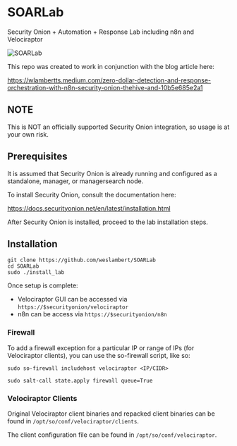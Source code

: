 # SOARLab
Security Onion + Automation + Response Lab including n8n and Velociraptor

![SOARLab](https://miro.medium.com/max/2400/1*gfzmeFm0hHFEwuRZknJ8bA.png)

This repo was created to work in conjunction with the blog article here: 

https://wlambertts.medium.com/zero-dollar-detection-and-response-orchestration-with-n8n-security-onion-thehive-and-10b5e685e2a1

## NOTE 
This is NOT an officially supported Security Onion integration, so usage is at your own risk.

## Prerequisites
It is assumed that Security Onion is already running and configured as a standalone, manager, or managersearch node.  

To install Security Onion, consult the documentation here:

https://docs.securityonion.net/en/latest/installation.html

After Security Onion is installed, proceed to the lab installation steps.

## Installation

```
git clone https://github.com/weslambert/SOARLab
cd SOARLab 
sudo ./install_lab
```

Once setup is complete:

- Velociraptor GUI can be accessed via `https://$securityonion/velociraptor`
- n8n can be access via `https://$securityonion/n8n`

### Firewall 
To add a firewall exception for a particular IP or range of IPs (for Velociraptor clients), you can use the so-firewall script, like so:

`sudo so-firewall includehost velociraptor <IP/CIDR>` 

`sudo salt-call state.apply firewall queue=True`

### Velociraptor Clients
Original Velociraptor client binaries and repacked client binaries can be found in `/opt/so/conf/velociraptor/clients`.

The client configuration file can be found in `/opt/so/conf/velociraptor`.

